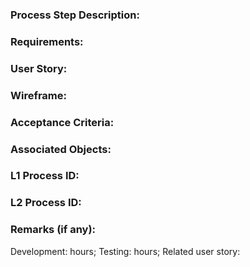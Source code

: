 ### Process Step Description: 

### Requirements:

### User Story: 

### Wireframe: 

### Acceptance Criteria: 

### Associated Objects: 

### L1 Process ID: 

### L2 Process ID: 

### Remarks (if any): 
Development:   hours; 
Testing:   hours; 
Related user story: 


